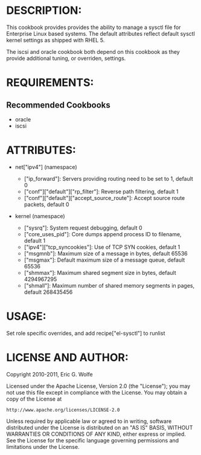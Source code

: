 DESCRIPTION:
===========

  This cookbook provides provides the ability to manage a sysctl file for
Enterprise Linux based systems.  The default attributes reflect default
sysctl kernel settings as shipped with RHEL 5.

  The iscsi and oracle cookbook both depend on this cookbook as they provide
additional tuning, or overriden, settings.

REQUIREMENTS:
=============

Recommended Cookbooks
------------------
  * oracle
  * iscsi

ATTRIBUTES:
===========

  * net["ipv4"] (namespace)
    - ["ip_forward"]: Servers providing routing need to be set to 1, default 0 
    - ["conf"]["default"]["rp_filter"]: Reverse path filtering, default 1
    - ["conf"]["default"]["accept_source_route"]: Accept source route packets, default 0

  * kernel (namespace)
    - ["sysrq"]: System request debugging, default 0
    - ["core_uses_pid"]: Core dumps append process ID to filename, default 1
    - ["ipv4"]["tcp_syncookies"]: Use of TCP SYN cookies, default 1
    - ["msgmnb"]: Maximum size of a message in bytes, default 65536
    - ["msgmax"]: Default maximum size of a message queue, default 65536
    - ["shmmax"]: Maximum shared segment size in bytes, default 4294967295
    - ["shmall"]: Maximum number of shared memory segments in pages, default 268435456

USAGE:
======

  Set role specific overrides, and add recipe["el-sysctl"] to runlist

LICENSE AND AUTHOR:
===================

Copyright 2010-2011, Eric G. Wolfe

Licensed under the Apache License, Version 2.0 (the "License");
you may not use this file except in compliance with the License.
You may obtain a copy of the License at

    http://www.apache.org/licenses/LICENSE-2.0

Unless required by applicable law or agreed to in writing, software
distributed under the License is distributed on an "AS IS" BASIS,
WITHOUT WARRANTIES OR CONDITIONS OF ANY KIND, either express or implied.
See the License for the specific language governing permissions and
limitations under the License.

